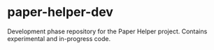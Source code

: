 # paper-helper-dev
Development phase repository for the Paper Helper project. Contains experimental and in-progress code.
